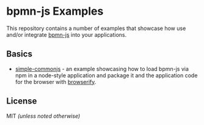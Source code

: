 # bpmn-js Examples

This repository contains a number of examples that showcase how use and/or integrate [bpmn-js](https://github.com/bpmn-io/bpmn-js) into your applications.


## Basics

* [simple-commonjs](https://github.com/bpmn-io/bpmn-js-examples/tree/master/simple-commonjs) - an example showcasing how to load bpmn-js via npm in a node-style application and package it and the application code for the browser with [browserify](http://browserify.org).


## License

MIT _(unless noted otherwise)_